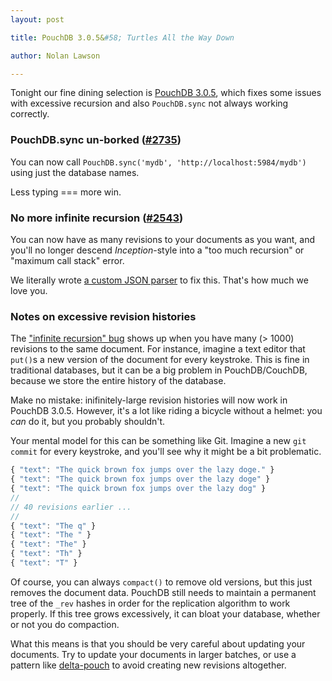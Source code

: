 ```yaml
---
layout: post

title: PouchDB 3.0.5&#58; Turtles All the Way Down

author: Nolan Lawson

---
```


Tonight our fine dining selection is [PouchDB 3.0.5](https://github.com/pouchdb/pouchdb/releases/tag/3.0.5), which fixes some issues with excessive recursion and also `PouchDB.sync` not always working correctly.

### PouchDB.sync un-borked ([#2735](https://github.com/pouchdb/pouchdb/issues/2735))

You can now call `PouchDB.sync('mydb', 'http://localhost:5984/mydb')` using just the database names.

Less typing === more win.

### No more infinite recursion ([#2543](https://github.com/pouchdb/pouchdb/issues/2543))

You can now have as many revisions to your documents as you want, and you'll no longer descend _Inception_-style into a "too much recursion" or "maximum call stack" error.

We literally wrote [a custom JSON parser](https://github.com/nolanlawson/vuvuzela) to fix this. That's how much we love you.

### Notes on excessive revision histories

The ["infinite recursion" bug](https://github.com/pouchdb/pouchdb/issues/2543) shows up when you have many (> 1000) revisions to the same document. For instance, imagine a text editor that `put()`s a new version of the document for every keystroke. This is fine in traditional databases, but it can be a big problem in PouchDB/CouchDB, because we store the entire history of the database.

Make no mistake: inifinitely-large revision histories will now work in PouchDB 3.0.5. However, it's a lot like riding a bicycle without a helmet: you _can_ do it, but you probably shouldn't.

Your mental model for this can be something like Git. Imagine a new `git commit` for every keystroke, and you'll see why it might be a bit problematic.

```js
{ "text": "The quick brown fox jumps over the lazy doge." }
{ "text": "The quick brown fox jumps over the lazy doge" }
{ "text": "The quick brown fox jumps over the lazy dog" }
//
// 40 revisions earlier ...
//
{ "text": "The q" }
{ "text": "The " }
{ "text": "The" }
{ "text": "Th" }
{ "text": "T" }
```

Of course, you can always `compact()` to remove old versions, but this just removes the document data. PouchDB still needs to maintain a permanent tree of the `_rev` hashes in order for the replication algorithm to work properly. If this tree grows excessively, it can bloat your database, whether or not you do compaction.

What this means is that you should be very careful about updating your documents. Try to update your documents in larger batches, or use a pattern like [delta-pouch](https://github.com/redgeoff/delta-pouch) to avoid creating new revisions altogether.